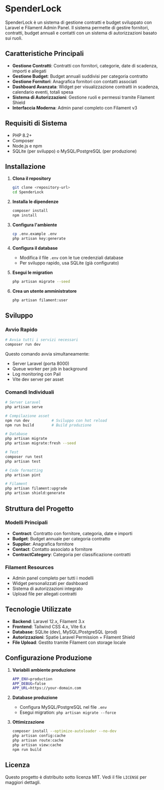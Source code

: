 # SpenderLock

SpenderLock è un sistema di gestione contratti e budget sviluppato con Laravel e Filament Admin Panel. Il sistema permette di gestire fornitori, contratti, budget annuali e contatti con un sistema di autorizzazioni basato sui ruoli.

## Caratteristiche Principali

- **Gestione Contratti**: Contratti con fornitori, categorie, date di scadenza, importi e allegati
- **Gestione Budget**: Budget annuali suddivisi per categoria contratto
- **Gestione Fornitori**: Anagrafica fornitori con contatti associati
- **Dashboard Avanzata**: Widget per visualizzazione contratti in scadenza, calendario eventi, totali spesa
- **Sistema di Autorizzazioni**: Gestione ruoli e permessi tramite Filament Shield
- **Interfaccia Moderna**: Admin panel completo con Filament v3

## Requisiti di Sistema

- PHP 8.2+
- Composer
- Node.js e npm
- SQLite (per sviluppo) o MySQL/PostgreSQL (per produzione)

## Installazione

1. **Clona il repository**
   ```bash
   git clone <repository-url>
   cd SpenderLock
   ```

2. **Installa le dipendenze**
   ```bash
   composer install
   npm install
   ```

3. **Configura l'ambiente**
   ```bash
   cp .env.example .env
   php artisan key:generate
   ```

4. **Configura il database**
   - Modifica il file `.env` con le tue credenziali database
   - Per sviluppo rapido, usa SQLite (già configurato)

5. **Esegui le migration**
   ```bash
   php artisan migrate --seed
   ```

6. **Crea un utente amministratore**
   ```bash
   php artisan filament:user
   ```

## Sviluppo

### Avvio Rapido
```bash
# Avvia tutti i servizi necessari
composer run dev
```
Questo comando avvia simultaneamente:
- Server Laravel (porta 8000)
- Queue worker per job in background
- Log monitoring con Pail
- Vite dev server per asset

### Comandi Individuali
```bash
# Server Laravel
php artisan serve

# Compilazione asset
npm run dev          # Sviluppo con hot reload
npm run build        # Build produzione

# Database
php artisan migrate
php artisan migrate:fresh --seed

# Test
composer run test
php artisan test

# Code formatting
php artisan pint

# Filament
php artisan filament:upgrade
php artisan shield:generate
```

## Struttura del Progetto

### Modelli Principali
- **Contract**: Contratto con fornitore, categoria, date e importi
- **Budget**: Budget annuale per categoria contratto
- **Supplier**: Anagrafica fornitore
- **Contact**: Contatto associato a fornitore
- **ContractCategory**: Categoria per classificazione contratti

### Filament Resources
- Admin panel completo per tutti i modelli
- Widget personalizzati per dashboard
- Sistema di autorizzazioni integrato
- Upload file per allegati contratti

## Tecnologie Utilizzate

- **Backend**: Laravel 12.x, Filament 3.x
- **Frontend**: Tailwind CSS 4.x, Vite 6.x
- **Database**: SQLite (dev), MySQL/PostgreSQL (prod)
- **Autorizzazioni**: Spatie Laravel Permission + Filament Shield
- **File Upload**: Gestito tramite Filament con storage locale

## Configurazione Produzione

1. **Variabili ambiente produzione**
   ```bash
   APP_ENV=production
   APP_DEBUG=false
   APP_URL=https://your-domain.com
   ```

2. **Database produzione**
   - Configura MySQL/PostgreSQL nel file `.env`
   - Esegui migration: `php artisan migrate --force`

3. **Ottimizzazione**
   ```bash
   composer install --optimize-autoloader --no-dev
   php artisan config:cache
   php artisan route:cache
   php artisan view:cache
   npm run build
   ```

## Licenza

Questo progetto è distribuito sotto licenza MIT. Vedi il file `LICENSE` per maggiori dettagli.
